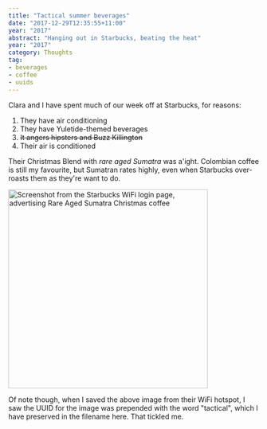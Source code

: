 ```yaml
---
title: "Tactical summer beverages"
date: "2017-12-29T12:35:55+11:00"
year: "2017"
abstract: "Hanging out in Starbucks, beating the heat"
year: "2017"
category: Thoughts
tag:
- beverages
- coffee
- uuids
---
```

Clara and I have spent much of our week off at Starbucks, for reasons:

1. They have air conditioning
2. They have Yuletide-themed beverages
3. ~~It angers hipsters and Buzz Killington~~
4. Their air is conditioned

Their Christmas Blend with *rare aged Sumatra* was a'ight. Colombian coffee is still my favourite, but Sumatran rates highly, even when Starbucks over-roasts them as they're want to do.

<p><img src="https://rubenerd.com/files/2017/tactical5c87316da832ded2d0d20dd29c3c69e4@1x.jpg" srcset="https://rubenerd.com/files/2017/tactical5c87316da832ded2d0d20dd29c3c69e4@1x.jpg 1x, https://rubenerd.com/files/2017/tactical5c87316da832ded2d0d20dd29c3c69e4@2x.jpg 2x" alt="Screenshot from the Starbucks WiFi login page, advertising Rare Aged Sumatra Christmas coffee" style="width:400px" /></p>

Of note though, when I saved the above image from their WiFi hotspot, I saw the UUID for the image was prepended with the word "tactical", which I have preserved in the filename here. That tickled me.

